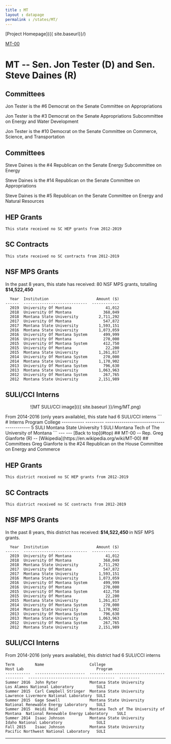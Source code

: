 ```yaml
---
title : MT
layout : datapage
permalink : /states/MT/
---
```

<a name="top"></a>
[Project Homepage]({{ site.baseurl}}/)


[MT-00](#MT-00)  

# MT -- Sen. Jon Tester (D) and  Sen. Steve Daines (R)
## Committees
Jon Tester is the #6 Democrat on the Senate Committee on Appropriations 

Jon Tester is the #3 Democrat on the Senate Appropriations Subcommittee on Energy and Water Development 

Jon Tester is the #10 Democrat on the Senate Committee on Commerce, Science, and Transportation 

## Committees
Steve Daines is the #4 Republican on the Senate Energy Subcommittee on Energy 

Steve Daines is the #14 Republican on the Senate Committee on Appropriations 

Steve Daines is the #5 Republican on the Senate Committee on Energy and Natural Resources 

## HEP Grants
```
This state received no SC HEP grants from 2012-2019
```
## SC Contracts
```
This state received no SC contracts from 2012-2019
```
## NSF MPS Grants
In the past 8 years, this state has received:
80 NSF MPS grants, totalling <b> $14,522,450</b>
```
  Year  Institution                     Amount ($)
------  ----------------------------  ------------
  2019  University Of Montana               41,012
  2018  University Of Montana              368,049
  2018  Montana State University         2,711,292
  2017  University Of Montana              547,872
  2017  Montana State University         1,593,151
  2016  Montana State University         1,073,059
  2016  University Of Montana System       499,999
  2016  University Of Montana              270,000
  2015  University Of Montana System       412,750
  2015  University Of Montana               22,200
  2015  Montana State University         1,261,817
  2014  University Of Montana System       270,000
  2014  Montana State University         1,170,902
  2013  University Of Montana System       796,630
  2013  Montana State University         1,063,963
  2012  University Of Montana System       267,765
  2012  Montana State University         2,151,989
```
## SULI/CCI Interns
<p align="center">
![MT SULI/CCI image]({{ site.baseurl }}/img/MT.png)
</p>
From 2014-2016 (only years available), this state had 6 SULI/CCI interns
```
  # Interns  Program    College
-----------  ---------  -----------------------------------------
          5  SULI       Montana State University
          1  SULI       Montana Tech of The University of Montana
```
---
---
<a name="MT-00"></a>
[Back to top](#top)
## MT-00 -- Rep. Greg Gianforte (R) -- [Wikipedia](https://en.wikipedia.org/wiki/MT-00)
## Committees
Greg Gianforte is the #24 Republican on the House Committee on Energy and Commerce 

## HEP Grants
```
This district received no SC HEP grants from 2012-2019
```
## SC Contracts
```
This district received no SC contracts from 2012-2019
```
## NSF MPS Grants
In the past 8 years, this district has received:<b> $14,522,450 </b>in NSF MPS grants.
```
  Year  Institution                     Amount ($)
------  ----------------------------  ------------
  2019  University Of Montana               41,012
  2018  University Of Montana              368,049
  2018  Montana State University         2,711,292
  2017  University Of Montana              547,872
  2017  Montana State University         1,593,151
  2016  Montana State University         1,073,059
  2016  University Of Montana System       499,999
  2016  University Of Montana              270,000
  2015  University Of Montana System       412,750
  2015  University Of Montana               22,200
  2015  Montana State University         1,261,817
  2014  University Of Montana System       270,000
  2014  Montana State University         1,170,902
  2013  University Of Montana System       796,630
  2013  Montana State University         1,063,963
  2012  University Of Montana System       267,765
  2012  Montana State University         2,151,989
```
## SULI/CCI Interns
From 2014-2016 (only years available), this district had 6 SULI/CCI interns
```
Term         Name                    College                                    Host Lab                                Program
-----------  ----------------------  -----------------------------------------  --------------------------------------  ---------
Summer 2016  John Ryter              Montana State University                   Los Alamos National Laboratory          SULI
Summer 2015  Carl Campbell Stringer  Montana State University                   Lawrence Livermore National Laboratory  SULI
Summer 2015  Gage Sowell             Montana State University                   National Renewable Energy Laboratory    SULI
Summer 2015  Heidi Reid              Montana Tech of The University of Montana  National Renewable Energy Laboratory    SULI
Summer 2014  Isaac Johnson           Montana State University                   Idaho National Laboratory               SULI
Fall 2015    Isaac Johnson           Montana State University                   Pacific Northwest National Laboratory   SULI
```
---
